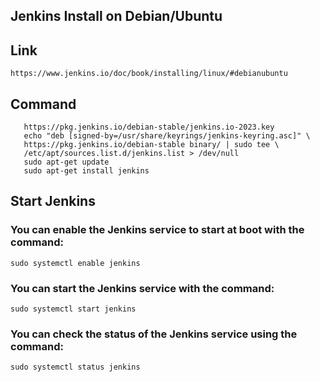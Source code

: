 ## Jenkins Install on Debian/Ubuntu
## Link
```https://www.jenkins.io/doc/book/installing/linux/#debianubuntu```

## Command 
```sudo wget -O /usr/share/keyrings/jenkins-keyring.asc \
   https://pkg.jenkins.io/debian-stable/jenkins.io-2023.key
   echo "deb [signed-by=/usr/share/keyrings/jenkins-keyring.asc]" \
   https://pkg.jenkins.io/debian-stable binary/ | sudo tee \
   /etc/apt/sources.list.d/jenkins.list > /dev/null
   sudo apt-get update
   sudo apt-get install jenkins
```
## Start Jenkins
### You can enable the Jenkins service to start at boot with the command:
```sudo systemctl enable jenkins```

### You can start the Jenkins service with the command:
```sudo systemctl start jenkins```

### You can check the status of the Jenkins service using the command:
```sudo systemctl status jenkins```

